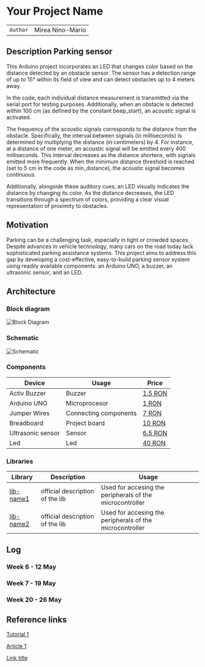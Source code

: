 # Your Project Name

| | |
|-|-|
|`Author` | Mirea Nino-Mario

## Description Parking sensor
This Arduino project incorporates an LED that changes color based on the distance detected by an obstacle sensor. The sensor has a detection range of up to 15° within its field of view and can detect obstacles up to 4 meters away.

In the code, each individual distance measurement is transmitted via the serial port for testing purposes. Additionally, when an obstacle is detected within 100 cm (as defined by the constant beep_start), an acoustic signal is activated.

The frequency of the acoustic signals corresponds to the distance from the obstacle. Specifically, the interval between signals (in milliseconds) is determined by multiplying the distance (in centimeters) by 4. For instance, at a distance of one meter, an acoustic signal will be emitted every 400 milliseconds. This interval decreases as the distance shortens, with signals emitted more frequently. When the minimum distance threshold is reached (set to 5 cm in the code as min_distance), the acoustic signal becomes continuous.

Additionally, alongside these auditory cues, an LED visually indicates the distance by changing its color. As the distance decreases, the LED transitions through a spectrum of colors, providing a clear visual representation of proximity to obstacles.

## Motivation

Parking can be a challenging task, especially in tight or crowded spaces. Despite advances in vehicle technology, many cars on the road today lack sophisticated parking assistance systems. This project aims to address this gap by developing a cost-effective, easy-to-build parking sensor system using readily available components: an Arduino UNO, a buzzer, an ultrasonic sensor, and an LED.

## Architecture

### Block diagram

<!-- Make sure the path to the picture is correct -->
![Block Diagram](schematics/block_diagram.png)

### Schematic

![Schematic](schematics/kicad_schematic.png)

### Components




| Device | Usage | Price |
|--------|--------|-------|
| Activ Buzzer | Buzzer | [1.5 RON](https://www.optimusdigital.ro/ro/audio-buzzere/635-buzzer-activ-de-3-v.html?search_query=buzzer&results=61) |
| Arduino UNO | Microprocesor | [1 RON](https://www.optimusdigital.ro/ro/butoane-i-comutatoare/1119-buton-6x6x6.html?search_query=buton&results=222) |
| Jumper Wires | Connecting components | [7 RON](https://www.optimusdigital.ro/ro/fire-fire-mufate/884-set-fire-tata-tata-40p-10-cm.html?search_query=set+fire&results=110) |
| Breadboard | Project board | [10 RON](https://www.optimusdigital.ro/ro/prototipare-breadboard-uri/8-breadboard-830-points.html?search_query=breadboard&results=145) |
| Ultrasonic sensor | Sensor |   [6.5 RON](https://www.optimusdigital.ro/ro/senzori-senzori-ultrasonici/9-senzor-ultrasonic-hc-sr04-.html?search_query=senzor+ultrasonic&results=44)    |
| Led | Led | [40 RON](https://www.optimusdigital.ro/ro/kituri/11970-set-led-uri-asortate-plusivo-500-buc-led-uri-100-buc-rezistoare-i-pcb-bonus.html?search_query=led&results=818) |

### Libraries

<!-- This is just an example, fill in the table with your actual components -->

| Library | Description | Usage |
|---------|-------------|-------|
| [lib-name1](link-to-lib) | official description of the lib | Used for accesing the peripherals of the microcontroller  |
| [lib-name2](link-to-lib) | official description of the lib | Used for accesing the peripherals of the microcontroller  |

## Log

<!-- write every week your progress here -->

### Week 6 - 12 May

### Week 7 - 19 May

### Week 20 - 26 May


## Reference links

<!-- Fill in with appropriate links and link titles -->

[Tutorial 1](https://www.youtube.com/watch?v=wdgULBpRoXk&t=1s&ab_channel=BenEater)

[Article 1](https://www.explainthatstuff.com/induction-motors.html)

[Link title](https://projecthub.arduino.cc/)
